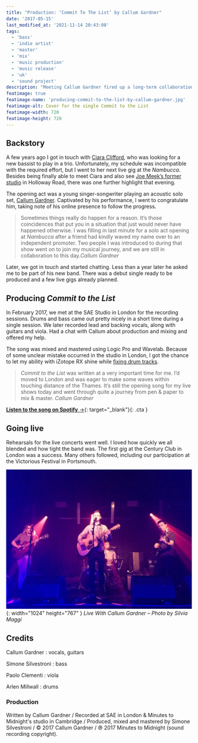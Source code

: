 ```yaml
---
title: "Production: ‘Commit To The List’ by Callum Gardner"
date: '2017-05-15'
last_modified_at: '2021-11-14 20:43:08'
tags: 
  - 'bass'
  - 'indie artist'
  - 'master'
  - 'mix'
  - 'music production'
  - 'music release'
  - 'uk'
  - 'sound project'
description: "Meeting Callum Gardner fired up a long-term collaboration that started with producing, mixing and mastering his debut single."
featimage: true
featimage-name: 'producing-commit-to-the-list-by-callum-gardner.jpg'
featimage-alt: Cover for the single Commit to the List
featimage-width: 720
featimage-height: 720
---
```

## Backstory

A few years ago I got in touch with [Ciara Clifford](https://open.spotify.com/artist/6y4HZjrBa7CMWVdyIkV5RQ), who was looking for a new bassist to play in a trio. Unfortunately, my schedule was incompatible with the required effort, but I went to her next live gig at the _Nambucca_. Besides being finally able to meet Ciara and also see [Joe Meek’s former studio](https://en.wikipedia.org/wiki/Joe_Meek) in Holloway Road, there was one further highlight that evening. 

The opening act was a young singer-songwriter playing an acoustic solo set, [Callum Gardner](https://callumgardnerofficial.com/). Captivated by his performance, I went to congratulate him, taking note of his online presence to follow the progress.

> Sometimes things really do happen for a reason. It’s those coincidences that put you in a situation that just would never have happened otherwise. I was filling in last minute for a solo act opening at _Nambucca_ after a friend had kindly waved my name over to an independent promoter. Two people I was introduced to during that show went on to join my musical journey, and we are still in collaboration to this day.<cite>Callum Gardner</cite>

Later, we got in touch and started chatting. Less than a year later he asked me to be part of his new band. There was a debut single ready to be produced and a few live gigs already planned.

## Producing _Commit to the List_

In February 2017, we met at the SAE Studio in London for the recording sessions. Drums and bass came out pretty nicely in a short time during a single session. We later recorded lead and backing vocals, along with guitars and viola. Had a chat with Callum about production and mixing and offered my help.

The song was mixed and mastered using Logic Pro and Wavelab. Because of some unclear mistake occurred in the studio in London, I got the chance to let my ability with iZotope RX shine while [fixing drum tracks](/blog/drums-restoration/).

> _Commit to the List_ was written at a very important time for me. I’d moved to London and was eager to make some waves within touching distance of the Thames. It’s still the opening song for my live shows today and went through quite a journey from pen & paper to mix & master.
> <cite>Callum Gardner</cite>

[**Listen to the song on Spotify**&nbsp;&rarr;](https://open.spotify.com/track/4e2PTyfPfvw9WunM9nG0nT?si=0972153817224ac8){: target="_blank"}{: .cta }

## Going live

Rehearsals for the live concerts went well. I loved how quickly we all blended and how tight the band was. The first gig at the Century Club in London was a success. Many others followed, including our participation at the Victorious Festival in Portsmouth.

![Live With Callum Gardner – Photo by Silvia Maggi](/assets/images/live-with-callum-gardner.jpg){: width="1024" height="767" }
*Live With Callum Gardner – Photo by Silvia Maggi*

## Credits

Callum Gardner
: vocals, guitars

Simone Silvestroni
: bass

Paolo Clementi
: viola

Arlen Millwall
: drums

### Production

Written by Callum Gardner / Recorded at SAE in London &amp; Minutes to Midnight's studio in Cambridge / Produced, mixed and mastered by Simone Silvestroni / &copy;&nbsp;2017 Callum Gardner / ℗&nbsp;2017 Minutes to Midnight (sound recording copyright).